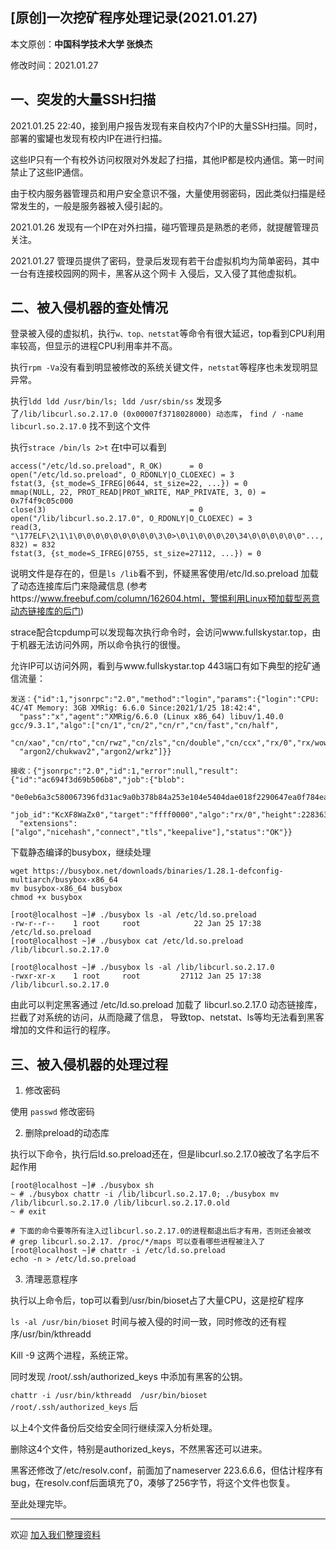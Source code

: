 ## [原创]一次挖矿程序处理记录(2021.01.27)

本文原创：**中国科学技术大学 张焕杰**

修改时间：2021.01.27


## 一、突发的大量SSH扫描

2021.01.25 22:40，接到用户报告发现有来自校内7个IP的大量SSH扫描。同时，部署的蜜罐也发现有校内IP在进行扫描。

这些IP只有一个有校外访问权限对外发起了扫描，其他IP都是校内通信。第一时间禁止了这些IP通信。

由于校内服务器管理员和用户安全意识不强，大量使用弱密码，因此类似扫描是经常发生的，一般是服务器被入侵引起的。

2021.01.26 发现有一个IP在对外扫描，碰巧管理员是熟悉的老师，就提醒管理员关注。

2021.01.27 管理员提供了密码，登录后发现有若干台虚拟机均为简单密码，其中一台有连接校园网的网卡，黑客从这个网卡
入侵后，又入侵了其他虚拟机。

## 二、被入侵机器的查处情况

登录被入侵的虚拟机，执行`w、top、netstat`等命令有很大延迟，top看到CPU利用率较高，但显示的进程CPU利用率并不高。

执行`rpm -Va`没有看到明显被修改的系统关键文件，`netstat`等程序也未发现明显异常。

执行`ldd ldd /usr/bin/ls; ldd /usr/sbin/ss` 发现多了`/lib/libcurl.so.2.17.0 (0x00007f3718028000) 动态库`，
`find / -name libcurl.so.2.17.0` 找不到这个文件

执行`strace /bin/ls 2>t` 在t中可以看到
```
access("/etc/ld.so.preload", R_OK)      = 0
open("/etc/ld.so.preload", O_RDONLY|O_CLOEXEC) = 3
fstat(3, {st_mode=S_IFREG|0644, st_size=22, ...}) = 0
mmap(NULL, 22, PROT_READ|PROT_WRITE, MAP_PRIVATE, 3, 0) = 0x7f4f9c05c000
close(3)                                = 0
open("/lib/libcurl.so.2.17.0", O_RDONLY|O_CLOEXEC) = 3
read(3, "\177ELF\2\1\1\0\0\0\0\0\0\0\0\0\3\0>\0\1\0\0\0\20\34\0\0\0\0\0\0"..., 832) = 832
fstat(3, {st_mode=S_IFREG|0755, st_size=27112, ...}) = 0
```

说明文件是存在的，但是`ls /lib`看不到，怀疑黑客使用/etc/ld.so.preload 加载了动态连接库后门来隐藏信息
(参考https://www.freebuf.com/column/162604.html，警惕利用Linux预加载型恶意动态链接库的后门)

strace配合tcpdump可以发现每次执行命令时，会访问www.fullskystar.top，由于机器无法访问外网，所以命令执行的很慢。

允许IP可以访问外网，看到与www.fullskystar.top 443端口有如下典型的挖矿通信流量：
```
发送：{"id":1,"jsonrpc":"2.0","method":"login","params":{"login":"CPU: 4C/4T Memory: 3GB XMRig: 6.6.0 Since:2021/1/25 18:42:4",
  "pass":"x","agent":"XMRig/6.6.0 (Linux x86_64) libuv/1.40.0 gcc/9.3.1","algo":["cn/1","cn/2","cn/r","cn/fast","cn/half",
  "cn/xao","cn/rto","cn/rwz","cn/zls","cn/double","cn/ccx","rx/0","rx/wow","rx/arq","rx/sfx","rx/keva","argon2/chukwa",
  "argon2/chukwav2","argon2/wrkz"]}}

接收：{"jsonrpc":"2.0","id":1,"error":null,"result":{"id":"ac694f3d69b506b8","job":{"blob":
  "0e0eb6a3c580067396fd31ac9a0b378b84a253e104e5404dae018f2290647ea0f784eabc4de88a00000081db68a2d810b369ca7cbb49f052530888278262d2b52db767c8cb1acc494775235b",
  "job_id":"KcXF8WaZx0","target":"ffff0000","algo":"rx/0","height":2283630,"seed_hash":"f1a94ed2953f45f464eb3948e105899933ea0780d3c70918ee78359f2f571985"},
  "extensions":["algo","nicehash","connect","tls","keepalive"],"status":"OK"}}
```

下载静态编译的busybox，继续处理
```
wget https://busybox.net/downloads/binaries/1.28.1-defconfig-multiarch/busybox-x86_64
mv busybox-x86_64 busybox
chmod +x busybox

[root@localhost ~]# ./busybox ls -al /etc/ld.so.preload
-rw-r--r--    1 root     root            22 Jan 25 17:38 /etc/ld.so.preload
[root@localhost ~]# ./busybox cat /etc/ld.so.preload
/lib/libcurl.so.2.17.0
 
[root@localhost ~]# ./busybox ls -al /lib/libcurl.so.2.17.0
-rwxr-xr-x    1 root     root         27112 Jan 25 17:38 /lib/libcurl.so.2.17.0

```

由此可以判定黑客通过 /etc/ld.so.preload 加载了 libcurl.so.2.17.0 动态链接库，拦截了对系统的访问，从而隐藏了信息，
导致top、netstat、ls等均无法看到黑客增加的文件和运行的程序。

## 三、被入侵机器的处理过程

1. 修改密码

使用 `passwd` 修改密码

2. 删除preload的动态库

执行以下命令，执行后ld.so.preload还在，但是libcurl.so.2.17.0被改了名字后不起作用
```
[root@localhost ~]# ./busybox sh
~ # ./busybox chattr -i /lib/libcurl.so.2.17.0; ./busybox mv /lib/libcurl.so.2.17.0 /lib/libcurl.so.2.17.0.old
~ # exit

# 下面的命令要等所有注入过libcurl.so.2.17.0的进程都退出后才有用，否则还会被改
# grep libcurl.so.2.17. /proc/*/maps 可以查看哪些进程被注入了
[root@localhost ~]# chattr -i /etc/ld.so.preload 
echo -n > /etc/ld.so.preload 
```

3. 清理恶意程序

执行以上命令后，top可以看到/usr/bin/bioset占了大量CPU，这是挖矿程序

`ls -al /usr/bin/bioset` 时间与被入侵的时间一致，同时修改的还有程序/usr/bin/kthreadd

Kill -9 这两个进程，系统正常。

同时发现 /root/.ssh/authorized_keys 中添加有黑客的公钥。

`chattr -i /usr/bin/kthreadd  /usr/bin/bioset /root/.ssh/authorized_keys` 后

以上4个文件备份后交给安全同行继续深入分析处理。

删除这4个文件，特别是authorized_keys，不然黑客还可以进来。

黑客还修改了/etc/resolv.conf，前面加了nameserver 223.6.6.6，但估计程序有bug，在resolv.conf后面填充了0，凑够了256字节，将这个文件也恢复。

至此处理完毕。

***
欢迎 [加入我们整理资料](https://github.com/bg6cq/ITTS)

